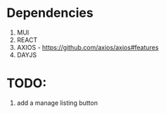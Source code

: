 # Dependencies

1. MUI
2. REACT
3. AXIOS - https://github.com/axios/axios#features
4. DAYJS

# TODO:

1. add a manage listing button

